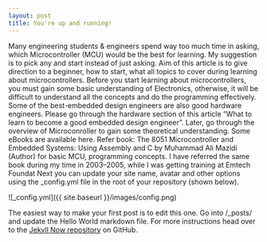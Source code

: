 ```yaml
---
layout: post
title: You're up and running!
---
```

Many engineering students & engineers spend way too much time in asking, which Microcontroller (MCU) would be the best for learning. My suggestion is to pick any and start instead of just asking.
Aim of this article is to give direction to a beginner, how to start, what all topics to cover during learning about microcontrollers.
Before you start learning about microcontrollers, you must gain some basic understanding of Electronics, otherwise, it will be difficult to understand all the concepts and do the programming effectively. Some of the best-embedded design engineers are also good hardware engineers. Please go through the hardware section of this article “What to learn to become a good embedded design engineer”.
Later, go through the overview of Microconroller to gain some theoretical understanding. Some eBooks are available here.
Refer book: The 8051 Microcontroller and Embedded Systems: Using Assembly and C by Muhammad Ali Mazidi (Author) for basic MCU, programming concepts. I have referred the same book during my time in 2003–2005, while I was getting training at Emtech Foundat
Next you can update your site name, avatar and other options using the _config.yml file in the root of your repository (shown below).

![_config.yml]({{ site.baseurl }}/images/config.png)

The easiest way to make your first post is to edit this one. Go into /_posts/ and update the Hello World markdown file. For more instructions head over to the [Jekyll Now repository](https://github.com/barryclark/jekyll-now) on GitHub.
